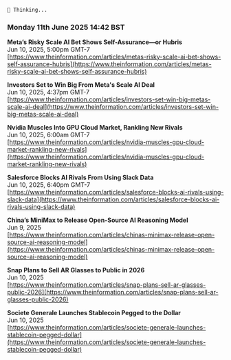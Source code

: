 
```hrp-text
🤔 Thinking...
```
### Monday 11th June 2025 14:42 BST

**Meta’s Risky Scale AI Bet Shows Self-Assurance—or Hubris**  
Jun 10, 2025, 5:00pm GMT-7  
[https://www.theinformation.com/articles/metas-risky-scale-ai-bet-shows-self-assurance-hubris](https://www.theinformation.com/articles/metas-risky-scale-ai-bet-shows-self-assurance-hubris)

**Investors Set to Win Big From Meta's Scale AI Deal**  
Jun 10, 2025, 4:37pm GMT-7  
[https://www.theinformation.com/articles/investors-set-win-big-metas-scale-ai-deal](https://www.theinformation.com/articles/investors-set-win-big-metas-scale-ai-deal)

**Nvidia Muscles Into GPU Cloud Market, Rankling New Rivals**  
Jun 10, 2025, 6:00am GMT-7  
[https://www.theinformation.com/articles/nvidia-muscles-gpu-cloud-market-rankling-new-rivals](https://www.theinformation.com/articles/nvidia-muscles-gpu-cloud-market-rankling-new-rivals)

**Salesforce Blocks AI Rivals From Using Slack Data**  
Jun 10, 2025, 6:40pm GMT-7  
[https://www.theinformation.com/articles/salesforce-blocks-ai-rivals-using-slack-data](https://www.theinformation.com/articles/salesforce-blocks-ai-rivals-using-slack-data)

**China’s MiniMax to Release Open-Source AI Reasoning Model**  
Jun 9, 2025  
[https://www.theinformation.com/articles/chinas-minimax-release-open-source-ai-reasoning-model](https://www.theinformation.com/articles/chinas-minimax-release-open-source-ai-reasoning-model)  

**Snap Plans to Sell AR Glasses to Public in 2026**  
Jun 10, 2025  
[https://www.theinformation.com/articles/snap-plans-sell-ar-glasses-public-2026](https://www.theinformation.com/articles/snap-plans-sell-ar-glasses-public-2026)  

**Societe Generale Launches Stablecoin Pegged to the Dollar**  
Jun 10, 2025  
[https://www.theinformation.com/articles/societe-generale-launches-stablecoin-pegged-dollar](https://www.theinformation.com/articles/societe-generale-launches-stablecoin-pegged-dollar)

 

